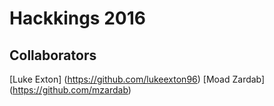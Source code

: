 Hackkings 2016
======

Collaborators  
------

[Luke Exton] (https://github.com/lukeexton96)
[Moad Zardab] (https://github.com/mzardab)

